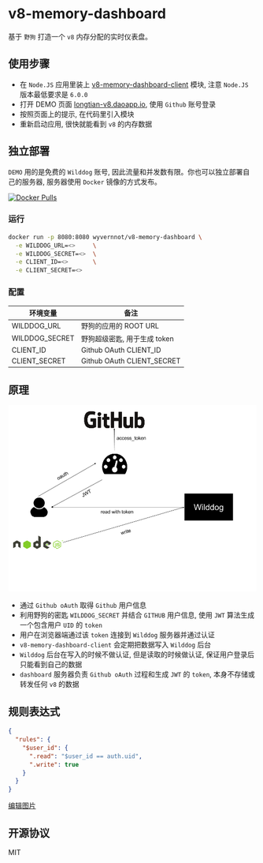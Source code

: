 # v8-memory-dashboard
基于 `野狗` 打造一个 `v8` 内存分配的实时仪表盘。

## 使用步骤

- 在 `Node.JS` 应用里装上 [v8-memory-dashboard-client](https://github.com/wyvernnot/v8-memory-dashboard-client) 模块, 注意 `Node.JS` 版本最低要求是 `6.0.0`
- 打开 DEMO 页面 [longtian-v8.daoapp.io](http://longtian-v8.daoapp.io/), 使用 `Github` 账号登录
- 按照页面上的提示, 在代码里引入模块
- 重新启动应用, 很快就能看到 `v8` 的内存数据

## 独立部署

`DEMO` 用的是免费的 `Wilddog` 账号, 因此流量和并发数有限。你也可以独立部署自己的服务器, 服务器使用 `Docker` 镜像的方式发布。

[![Docker Pulls](https://img.shields.io/docker/pulls/wyvernnot/v8-memory-dashboard.svg?style=flat-square)](https://hub.docker.com/r/wyvernnot/v8-memory-dashboard/)

### 运行

```sh
docker run -p 8080:8080 wyvernnot/v8-memory-dashboard \
  -e WILDDOG_URL=<>     \
  -e WILDDOG_SECRET=<>  \
  -e CLIENT_ID=<>       \
  -e CLIENT_SECRET=<>
```

### 配置

| 环境变量            |  备注                       |
|--------------------|-----------------------------|
|WILDDOG_URL         |  野狗的应用的 ROOT URL       |
|WILDDOG_SECRET      |  野狗超级密匙, 用于生成 token  |
|CLIENT_ID           |  Github OAuth CLIENT_ID     |
|CLIENT_SECRET       |  Github OAuth CLIENT_SECRET |

## 原理

![](./public/v8-memory-dashboard.png)

- 通过 `Github oAuth` 取得 `Github` 用户信息
- 利用野狗的密匙 `WILDDOG_SECRET` 并结合 `GITHUB` 用户信息, 使用 `JWT` 算法生成一个包含用户 `UID` 的 `token`
- 用户在浏览器端通过该 `token` 连接到 `Wilddog` 服务器并通过认证
- `v8-memory-dashboard-client` 会定期把数据写入 `Wilddog` 后台
- `Wilddog` 后台在写入的时候不做认证, 但是读取的时候做认证, 保证用户登录后只能看到自己的数据
- `dashboard` 服务器负责 `Github oAuth` 过程和生成 `JWT` 的 `token`, 本身不存储或转发任何 `v8` 的数据

## 规则表达式

```json
{
  "rules": {
    "$user_id": {
      ".read": "$user_id == auth.uid",
      ".write": true
    }
  }
}
```

[编辑图片](https://docs.google.com/drawings/d/1ha1_rxfchymF4cSZR8EfVxfcUVH7JGMTPmHHILPAtks/edit?usp=sharing)

## 开源协议

MIT

